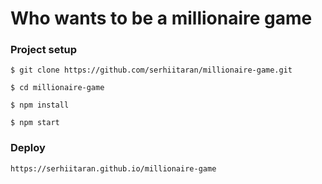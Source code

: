 # Who wants to be a millionaire game

### Project setup
  `$ git clone https://github.com/serhiitaran/millionaire-game.git`
  
  `$ cd millionaire-game`  
  
  `$ npm install`  
  
  `$ npm start`  

### Deploy
`https://serhiitaran.github.io/millionaire-game`
